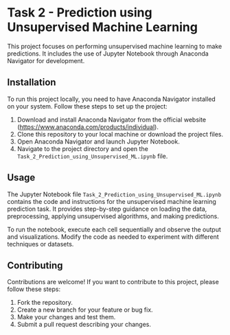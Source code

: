 # Task 2 - Prediction using Unsupervised Machine Learning

This project focuses on performing unsupervised machine learning to make predictions. It includes the use of Jupyter Notebook through Anaconda Navigator for development.

## Installation

To run this project locally, you need to have Anaconda Navigator installed on your system. Follow these steps to set up the project:

1. Download and install Anaconda Navigator from the official website (https://www.anaconda.com/products/individual).
2. Clone this repository to your local machine or download the project files.
3. Open Anaconda Navigator and launch Jupyter Notebook.
4. Navigate to the project directory and open the `Task_2_Prediction_using_Unsupervised_ML.ipynb` file.

## Usage

The Jupyter Notebook file `Task_2_Prediction_using_Unsupervised_ML.ipynb` contains the code and instructions for the unsupervised machine learning prediction task. It provides step-by-step guidance on loading the data, preprocessing, applying unsupervised algorithms, and making predictions.

To run the notebook, execute each cell sequentially and observe the output and visualizations. Modify the code as needed to experiment with different techniques or datasets.

## Contributing

Contributions are welcome! If you want to contribute to this project, please follow these steps:

1. Fork the repository.
2. Create a new branch for your feature or bug fix.
3. Make your changes and test them.
4. Submit a pull request describing your changes.

